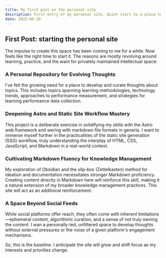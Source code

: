 ```yaml
---
title: My first post on the personal site
description: First entry of my personal site. Quiet start to a place to capture my thoughts as they form, and reflect on learning, technology, and more.
date: 2025-06-20
---
```


## First Post: starting the personal site

The impulse to create this space has been coming to me for a while. Now feels like the right time to start it. The reasons are mostly revolving around learning, practice, and the want for privately maintained intellectual space:

### A Personal Repository for Evolving Thoughts

I've felt the growing need for a place to develop and curate thoughts about topics. This includes topics spanning learning methodologies, technology trends, approaches to performance measurement, and strategies for learning performance data collection. 

### Deepening Astro and Static Site Workflow Mastery

This project is a deliberate exercise in solidifying my skills with the Astro web framework and wering with markdown file formats in generla. I want to immerse myself further in the practicalities of the static site generation (SSG) workflow, truly understanding the interplay of HTML, CSS, JavaScript, and Markdown in a real-world context.

### Cultivating Markdown Fluency for Knowledge Management

My exploration of Obsidian and the slip-box (Zettelkasten) method for ideation and documentation necessitates stronger Markdown proficiency. Creating content directly in Markdown here will reinforce this skill, making it a natural extension of my broader knowledge management practices. This site will act as an additional reinforcement.

### A Space Beyond Social Feeds

While social platforms offer reach, they often come with inherent limitations—ephemeral content, algorithmic curation, and a sense of not truly owning the content. I wan a personally-led, unfiltered space to develop thoughts without external pressures or the noise of a given platform's engagement mechanisms.


So, this is the baseline. I anticipate the site will  grow and shift focus as my interests and priorities change.